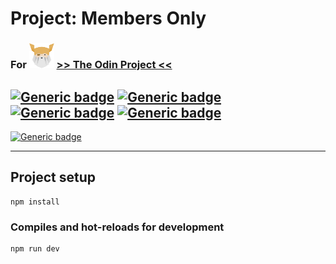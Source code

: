 # Project: Members Only
### For <img src="./odin-logo.svg"  width="40" height="40"> [>> The Odin Project <<](https://www.theodinproject.com/)
## [![Generic badge](https://img.shields.io/badge/Used-HTML-GREEN.svg?style=plastic&logo=PUG)](https://developer.mozilla.org/en-US/docs/Web/Guide/HTML/HTML5) [![Generic badge](https://img.shields.io/badge/Used-CSS-BLUE.svg?style=plastic&logo=CSS3)](https://www.tutorialrepublic.com/css-tutorial/) [![Generic badge](https://img.shields.io/badge/Used-JavaScript-YELLOW.svg?style=plastic&logo=JavaScript)](https://developer.mozilla.org/en-US/docs/Web/JavaScript) [![Generic badge](https://img.shields.io/badge/Used-Node.js-BRIGHTGREEN.svg?style=plastic&logo=Node.js)](https://nodejs.org/)

[![Generic badge](https://img.shields.io/badge/Live%20demo%20at-Heroku-BLUEVIOLET.svg?style=for-the-badge&logo=GitHub)](https://calm-journey-96640.herokuapp.com/)

<hr>

## Project setup
```
npm install
```

### Compiles and hot-reloads for development
```
npm run dev
```
